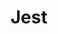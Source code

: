 ---
blog: https://jestjs.io/blog
git: https://github.com/facebook/jest
logohandle: jestjsio
sort: jestjs
title: Jest
twitter: https://x.com/fbjest
website: https://jestjs.io/
---
